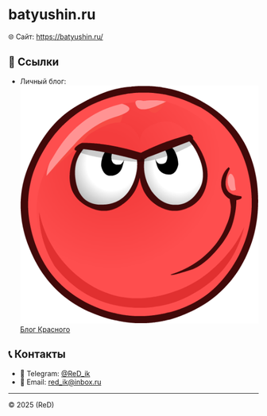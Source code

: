 # batyushin.ru

🌐 Сайт: https://batyushin.ru/



## 🔗 Ссылки
* Личный блог: [![Блог Красного](site/img/red.webp) Блог Красного](https://t.me/BlogReD)


## 📞 Контакты
* 💬 Telegram: [@ReD_ik](https://t.me/ReD_ik)
* 📧 Email: [red_ik@inbox.ru](mailto:red_ik@inbox.ru)

---
© 2025 (ReD)
